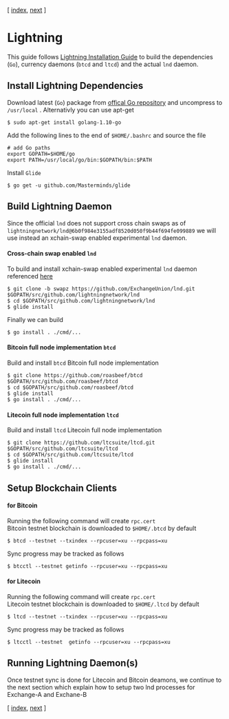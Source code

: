 [ [index](/README.md), [next](/LIGHTNING-01-peers.md) ]

# Lightning
This guide follows [Lightning Installation Guide](https://github.com/lightningnetwork/lnd/blob/master/docs/INSTALL.md) to build the dependencies (`Go`), currency daemons (`btcd` and `ltcd`) and the actual `lnd` daemon.  

## Install Lightning Dependencies
Download latest (`Go`) package from [offical Go repository](https://golang.org/dl/) and uncompress to `/usr/local` .
Alternativly you can use apt-get
```shell
$ sudo apt-get install golang-1.10-go
```

Add the following lines to the end of `$HOME/.bashrc` and source the file 
```shell
# add Go paths
export GOPATH=$HOME/go
export PATH=/usr/local/go/bin:$GOPATH/bin:$PATH
```

Install `Glide`
```shell
$ go get -u github.com/Masterminds/glide
```

## Build Lightning Daemon

Since the official `lnd` does not support cross chain swaps as of `lightningnetwork/lnd@6b0f984e3155adf8520d050f9b44f694fe099889` we will use instead an xchain-swap enabled experimental `lnd` daemon. 

#### Cross-chain swap enabled `lnd`
To build and install xchain-swap enabled experimental `lnd` daemon referenced [here](https://blog.lightning.engineering/announcement/2017/11/16/ln-swap.html)
```shell
$ git clone -b swapz https://github.com/ExchangeUnion/lnd.git $GOPATH/src/github.com/lightningnetwork/lnd
$ cd $GOPATH/src/github.com/lightningnetwork/lnd
$ glide install
```
Finally we can build
```shell
$ go install . ./cmd/...
```

#### Bitcoin full node implementation `btcd`
Build and install `btcd` Bitcoin full node implementation
```shell
$ git clone https://github.com/roasbeef/btcd $GOPATH/src/github.com/roasbeef/btcd
$ cd $GOPATH/src/github.com/roasbeef/btcd
$ glide install
$ go install . ./cmd/...
```

#### Litecoin full node implementation `ltcd`
Build and install `ltcd` Litecoin full node implementation
```shell
$ git clone https://github.com/ltcsuite/ltcd.git $GOPATH/src/github.com/ltcsuite/ltcd
$ cd $GOPATH/src/github.com/ltcsuite/ltcd
$ glide install
$ go install . ./cmd/...
```

## Setup Blockchain Clients

#### for Bitcoin
Running the following command will create `rpc.cert`  
Bitcoin testnet blockchain is downloaded to `$HOME/.btcd` by default
```shell
$ btcd --testnet --txindex --rpcuser=xu --rpcpass=xu
```

Sync progress may be tracked as follows
```shell
$ btcctl --testnet getinfo --rpcuser=xu --rpcpass=xu
```

#### for Litecoin
Running the following command will create `rpc.cert`  
Litecoin testnet blockchain is downloaded to `$HOME/.ltcd` by default
```shell
$ ltcd --testnet --txindex --rpcuser=xu --rpcpass=xu
```

Sync progress may be tracked as follows
```shell
$ ltcctl --testnet  getinfo --rpcuser=xu --rpcpass=xu
```

## Running Lightning Daemon(s)
Once testnet sync is done for Litecoin and Bitcoin deamons, we continue to the next section which explain how to setup two lnd processes for Exchange-A and Exchane-B

[ [index](/README.md), [next](/LIGHTNING-01-peers.md) ]
